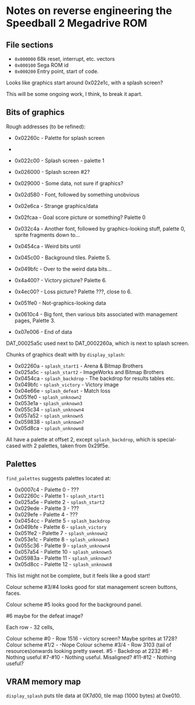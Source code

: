# Notes on reverse engineering the Speedball 2 Megadrive ROM

## File sections

 * `0x000000` 68k reset, interrupt, etc. vectors
 * `0x000100` Sega ROM id
 * `0x000200` Entry point, start of code.

Looks like graphics start around 0x022e1c, with a splash screen?

This will be some ongoing work, I think, to break it apart.

## Bits of graphics

Rough addresses (to be refined):

 * 0x02260c - Palette for splash screen
 * 

 * 0x022c00 - Splash screen - palette 1
 * 0x026000 - Splash screen #2?
 * 0x029000 - Some data, not sure if graphics?
 * 0x02d580 - Font, followed by something unobvious
 * 0x02e6ca - Strange graphics/data
 * 0x02fcaa - Goal score picture or something? Palette 0
 * 0x032c4a - Another font, followed by graphics-looking stuff,
              palette 0, sprite fragments down to...
 * 0x0454ca - Weird  bits until
 * 0x045c00 - Background tiles. Palette 5.
 * 0x049bfc - Over to the weird data bits...
 * 0x4a400? - Victory picture? Palette 6.
 * 0x4ec00? - Loss picture? Palette ???, close to 6.
 * 0x051fe0 - Not-graphics-looking data
 * 0x0610c4 - Big font, then various bits associated with management
              pages, Palette 3.
 * 0x07e006 - End of data

DAT_00025a5c used next to DAT_0002260a, which is next to splash screen.

Chunks of graphics dealt with by `display_splash`:

 * 0x02260a - `splash_start1` - Arena & Bitmap Brothers
 * 0x025a5c - `splash_start2` - ImageWorks and Bitmap Brothers
 * 0x0454ca - `splash_backdrop` - The backdrop for results tables etc.
 * 0x049bfc - `splash_victory` - Victory image
 * 0x04e66e - `splash_defeat` - Match loss
 * 0x051fe0 - `splash_unknown2`
 * 0x053e1a - `splash_unknown3`
 * 0x055c34 - `splash_unknown4`
 * 0x057a52 - `splash_unknown5`
 * 0x059838 - `splash_unknown7`
 * 0x05d8ca - `splash_unknown8`

All have a palette at offset 2, except `splash_backdrop`, which is
special-cased with 2 palettes, taken from 0x29f5e.

## Palettes

`find_palettes` suggests palettes located at:

 * 0x0007c4 - Palette 0 - ???
 * 0x02260c - Palette 1 - `splash_start1`
 * 0x025a5e - Palette 2 - `splash_start2`
 * 0x029ede - Palette 3 - ???
 * 0x029efe - Palette 4 - ???
 * 0x0454cc - Palette 5 - `splash_backdrop`
 * 0x049bfe - Palette 6 - `splash_victory`
 * 0x051fe2 - Palette 7 - `splash_unknown2`
 * 0x053e1c - Palette 8 - `splash_unknown3`
 * 0x055c36 - Palette 9 - `splash_unknown4`
 * 0x057a54 - Palette 10 - `splash_unknown5`
 * 0x05983a - Palette 11 - `splash_unknown7`
 * 0x05d8cc - Palette 12 -  `splash_unknown8`

This list might not be complete, but it feels like a good start!

Colour scheme #3/#4 looks good for stat management screen buttons, faces.

Colour scheme #5 looks good for the background panel.

#6 maybe for the defeat image?

Each row - 32 cells,

Colour scheme #0 - Row 1516 - victory screen? Maybe sprites at 1728?
Colour scheme #1/2 - -Nope
Colour scheme #3/4 - Row 3103 (tail of resources)onwards looking pretty sweet.
#5 - Backdrop at 2232
#6 - Nothing useful
#7-#10 - Nothing useful. Misaligned?
#11-#12 - Nothing useful?

## VRAM memory map

`display_splash` puts tile data at 0X7d00, tile map (1000 bytes) at
0xe010.
